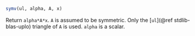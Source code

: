 ```julia
symv(ul, alpha, A, x)
```

Return `alpha*A*x`. `A` is assumed to be symmetric. Only the [`ul`](@ref stdlib-blas-uplo) triangle of `A` is used. `alpha` is a scalar.
